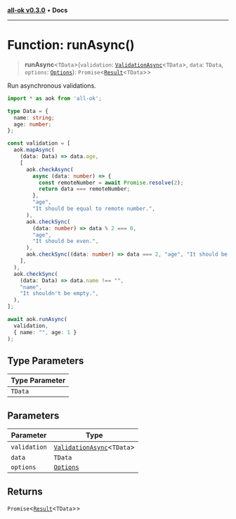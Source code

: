 [**all-ok v0.3.0**](../README.md) • **Docs**

***

# Function: runAsync()

> **runAsync**\<`TData`\>(`validation`: [`ValidationAsync`](../type-aliases/ValidationAsync.md)\<`TData`\>, `data`: `TData`, `options`: [`Options`](../type-aliases/Options.md)): `Promise`\<[`Result`](../type-aliases/Result.md)\<`TData`\>\>

Run asynchronous validations.

```ts
import * as aok from 'all-ok';

type Data = {
  name: string;
  age: number;
};

const validation = [
  aok.mapAsync(
    (data: Data) => data.age,
    [
      aok.checkAsync(
        async (data: number) => {
          const remoteNumber = await Promise.resolve(2);
          return data === remoteNumber;
        },
        "age",
        "It should be equal to remote number.",
      ),
      aok.checkSync(
        (data: number) => data % 2 === 0,
        "age",
        "It should be even.",
      ),
      aok.checkSync((data: number) => data === 2, "age", "It should be 2."),
    ],
  ),
  aok.checkSync(
    (data: Data) => data.name !== "",
    "name",
    "It shouldn't be empty.",
  ),
];

await aok.runAsync(
  validation,
  { name: "", age: 1 }
);
```

## Type Parameters

| Type Parameter |
| ------ |
| `TData` |

## Parameters

| Parameter | Type |
| ------ | ------ |
| `validation` | [`ValidationAsync`](../type-aliases/ValidationAsync.md)\<`TData`\> |
| `data` | `TData` |
| `options` | [`Options`](../type-aliases/Options.md) |

## Returns

`Promise`\<[`Result`](../type-aliases/Result.md)\<`TData`\>\>
